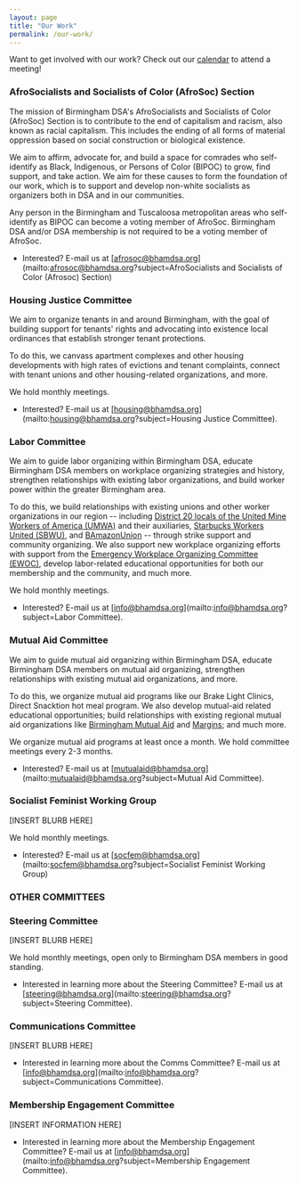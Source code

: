 ```yaml
---
layout: page
title: "Our Work"
permalink: /our-work/
---
```


Want to get involved with our work? Check out our [calendar](../calendar) to attend a meeting!

### AfroSocialists and Socialists of Color (AfroSoc) Section

The mission of Birmingham DSA's AfroSocialists and Socialists of Color (AfroSoc) Section is to contribute to the end of capitalism and racism, also known as racial capitalism. This includes the ending of all forms of material oppression based on social construction or biological existence.  

We aim to affirm, advocate for, and build a space for comrades who self-identify as Black, Indigenous, or Persons of Color (BIPOC) to grow, find support, and take action. We aim for these causes to form the foundation of our work, which is to support and develop non-white socialists as organizers both in DSA and in our communities. 

Any person in the Birmingham and Tuscaloosa metropolitan areas who self-identify as BIPOC can become a voting member of AfroSoc. Birmingham DSA and/or DSA membership is not required to be a voting member of AfroSoc. 

* Interested? E-mail us at [afrosoc@bhamdsa.org](mailto:afrosoc@bhamdsa.org?subject=AfroSocialists and Socialists of Color (Afrosoc) Section)

### Housing Justice Committee

We aim to organize tenants in and around Birmingham, with the goal of building support for tenants' rights and advocating into existence local ordinances that establish stronger tenant protections. 

To do this, we canvass apartment complexes and other housing developments with high rates of evictions and tenant complaints, connect with tenant unions and other housing-related organizations, and more.

We hold monthly meetings.

* Interested? E-mail us at [housing@bhamdsa.org](mailto:housing@bhamdsa.org?subject=Housing Justice Committee).

### Labor Committee

We aim to guide labor organizing within Birmingham DSA, educate Birmingham DSA members on workplace organizing strategies and history, strengthen relationships with existing labor organizations, and build worker power within the greater Birmingham area.

To do this, we build relationships with existing unions and other worker organizations in our region -- including [District 20 locals of the United Mine Workers of America (UMWA)](https://umwa.org/about/district-20/) and their auxiliaries, [Starbucks Workers United (SBWU)](https://sbworkersunited.org/), and [BAmazonUnion](https://bamazonunion.org/) -- through strike support and community organizing. We also support new workplace organizing efforts with support from the [Emergency Workplace Organizing Committee (EWOC)](https://workerorganizing.org/), develop labor-related educational opportunities for both our membership and the community, and much more.

We hold monthly meetings.

* Interested? E-mail us at [info@bhamdsa.org](mailto:info@bhamdsa.org?subject=Labor Committee).

### Mutual Aid Committee

We aim to guide mutual aid organizing within Birmingham DSA, educate Birmingham DSA members on mutual aid organizing, strengthen relationships with existing mutual aid organizations, and more.

To do this, we organize mutual aid programs like our Brake Light Clinics, Direct Snacktion hot meal program. We also develop mutual-aid related educational opportunities; build relationships with existing regional mutual aid organizations like [Birmingham Mutual Aid](https://www.instagram.com/birminghammutualaid/?hl=en) and [Margins](https://marginsw4bw.weebly.com/); and much more. 

We organize mutual aid programs at least once a month. We hold committee meetings every 2-3 months.

* Interested? E-mail us at [mutualaid@bhamdsa.org](mailto:mutualaid@bhamdsa.org?subject=Mutual Aid Committee).

### Socialist Feminist Working Group

[INSERT BLURB HERE]

We hold monthly meetings.

* Interested? E-mail us at [socfem@bhamdsa.org](mailto:socfem@bhamdsa.org?subject=Socialist Feminist Working Group)

### OTHER COMMITTEES

### Steering Committee

[INSERT BLURB HERE]

We hold monthly meetings, open only to Birmingham DSA members in good standing.

* Interested in learning more about the Steering Committee? E-mail us at [steering@bhamdsa.org](mailto:steering@bhamdsa.org?subject=Steering Committee).

### Communications Committee

[INSERT BLURB HERE]

* Interested in learning more about the Comms Committee? E-mail us at [info@bhamdsa.org](mailto:info@bhamdsa.org?subject=Communications Committee).

### Membership Engagement Committee 

[INSERT INFORMATION HERE]

* Interested in learning more about the Membership Engagement Committee? E-mail us at [info@bhamdsa.org](mailto:info@bhamdsa.org?subject=Membership Engagement Committee).